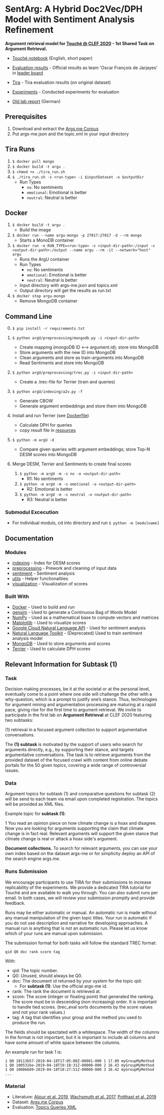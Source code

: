 # SentArg: A Hybrid Doc2Vec/DPH Model with Sentiment Analysis Refinement

**Argument retrieval model for [Touché @ CLEF 2020](https://touche.webis.de/) - 1st Shared Task on Argument Retrieval.**

* [Touché notebook](reports/staudte_lange_sentarg.pdf) (English, short paper)

* [Evaluation results](evaluation/evaluation_results.md) - Official results as team 'Oscar François de Jarjayes' in [leader board](https://events.webis.de/touche-20/shared-task-1.html#results)
* [Tira](evaluation/tira_evaluation.md) - Tira evaluation results (on original dataset)
* [Experiments](evaluation/experiments/) - Conducted experiments for evaluation
* [Old lab report](reports/lab_report.pdf) (German)

## Prerequisites

1. Download and extract the [Args.me Corpus](https://zenodo.org/record/3274636/files/argsme.zip)
2. Put args-me.json and the topic.xml in your input directory

## Tira Runs
1. ` $ docker pull mongo `
2. ` $ docker build -t argu . `
3. ` $ chmod +x ./tira_run.sh `
4. ` $ ./tira_run.sh -s <run-type> -i $inputDataset -o $outputDir `
	- Run Types
		- ` no `: No sentiments
		- ` emotional `: Emotional is better
		- ` neutral `: Neutral is better

## Docker

1. ` $ docker build -t argu . `
	- Build the image
2. ` $ docker run --name argu-mongo -p 27017:27017 -d --rm mongo `
	- Starts a MonoDB container
3. ` $ docker run -e RUN_TYPE=<run-type> -v <input-dir-path>:/input -v <output-dir-path>:/output --name argu --rm -it --network="host" argu `
	- Runs the ArgU container
	- Run Types
		- ` no `: No sentiments
		- ` emotional `: Emotional is better
		- ` neutral `: Neutral is better
	- Input directory with args-me.json and topics.xml
	- Output directory will get the results as run.txt
4. ` $ docker stop argu-mongo `
	- Remove MongoDB container

## Command Line

0. ` $ pip install -r requirements.txt `

1. ` $ python argU/preprocessing/mongodb.py -i <input-dir-path> `
	- Create mapping (mongoDB ID <--> argument.id); store into MongoDB
	- Store arguments with the new ID into MongoDB
	- Clean arguments and store as train-arguments into MongoDB
	- Read Sentiments and store into MongoDB
2. ` $ python argU/preprocessing/trec.py -i <input-dir-path> `
	- Create a .trec-file for Terrier (train and queries)
3. ` $ python argU/indexing/a2v.py -f `
	- Generate CBOW
	- Generate argument embeddings and store them into MongoDB
4. Install and run Terrier (see [Dockerfile](Dockerfile))
	- Calculate DPH for queries
	- copy result file in [resources](resources/)
5. ` $ python -m argU -d `
	- Compare given queries with argument embeddings; store Top-N DESM scores into MongoDB
6. Merge DESM, Terrier and Sentiments to create final scores
	1. ` $ python -m argU -m -s no -o <output-dir-path> `
		* R1: No sentiments
	2. ` $ python -m argU -m -s emotional -o <output-dir-path> `
		* R2: Emotional is better
	3. ` $ python -m argU -m -s neutral -o <output-dir-path> `
		* R3: Neutral is better
  
### Submodul Excecution

* For individual moduls, cd into directory and run ` $ python -m [modulname] `

## Documentation

### Modules

* [indexing](argU/indexing/) - Index for DESM scores
* [preprocessing](argU/preprocessing/) - Prework and cleaning of input data
* [sentiment](argU/sentiment/) - Sentiment analysis
* [utils](argU/utils/) - Helper functionalities
* [visualization](argU/visualization/) - Visualization of scores

### Built With

* [Docker](https://www.docker.com/) - Used to build and run
* [gensim](https://radimrehurek.com/gensim/) - Used to generate a Continuous Bag of Words Model 
* [NumPy](https://numpy.org) - Used as a mathematical base to compute vectors and matrices
* [Matplotlib](https://matplotlib.org) - Used to visualize scores
* [Google Cloud Natural Language API](https://cloud.google.com/natural-language/) - Used for sentiment analysis
* [Natural Language Toolkit](https://www.nltk.org) - (Deprecated) Used to train sentiment analysis model
* [MongoDB](https://www.mongodb.com) - Used to store arguments and scores
* [Terrier](http://terrier.org) - Used to calculate DPH scores

## Relevant Information for Subtask (1)

### Task

Decision making processes, be it at the societal or at the personal level, eventually come to a point where one side will challenge the other with a why-question, which is a prompt to justify one’s stance. Thus, technologies for argument mining and argumentation processing are maturing at a rapid pace, giving rise for the first time to argument retrieval. We invite to participate in the first lab on **Argument Retrieval** at CLEF 2020 featuring two subtasks:

(1) retrieval in a focused argument collection to support argumentative conversations.

The **(1) subtask** is motivated by the support of users who search for arguments directly, e.g., by supporting their stance, and targets argumentative conversations. The task is to retrieve arguments from the provided dataset of the focused crawl with content from online debate portals for the 50 given topics, covering a wide range of controversial issues. 

### Data

Argument topics for subtask (1) and comparative questions for subtask (2) will be send to each team via email upon completed registration. The topics will be provided as XML files.

Example topic for **subtask (1)**:

   <topic>
      <num>1</num>
      <title>Is climate change real?</title>
      <description>You read an opinion piece on how climate change is a hoax and disagree. Now you are looking for arguments supporting the claim that climate change is in fact real.</description>
      <narrative>Relevant arguments will support the given stance that climate change is real or attack a hoax side's argument.</narrative>
   </topic>

**Document collections.** To search for relevant arguments, you can use your own index based on the dataset args-me or for simplicity deploy an API of the search engine args.me.

### Runs Submission

We encourage participants to use TIRA for their submissions to increase replicability of the experiments. We provide a dedicated TIRA tutorial for Touché and are available to walk you through. You can also submit runs per email. In both cases, we will review your submission promptly and provide feedback.

Runs may be either automatic or manual. An automatic run is made without any manual manipulation of the given topic titles. Your run is automatic if you do not use description and narrative for developing approaches. A manual run is anything that is not an automatic run. Please let us know which of your runs are manual upon submission.

The submission format for both tasks will follow the standard TREC format:

`qid Q0 doc rank score tag`

With:

* qid: The topic number.
* Q0: Unused, should always be Q0.
* doc: The document id returned by your system for the topic qid:
	* For **subtask (1)**: Use the official args-me id.
* rank: The rank the document is retrieved at.
* score: The score (integer or floating point) that generated the ranking. The score must be in descending (non-increasing) order. It is important to handle tied scores. (trec_eval sorts documents by the score values and not your rank values.)
* tag: A tag that identifies your group and the method you used to produce the run.

The fields should be spectated with a whitespace. The width of the columns in the format is not important, but it is important to include all columns and have some amount of white space between the columns.

An example run for task 1 is:
```
1 Q0 10113b57-2019-04-18T17:05:08Z-00001-000 1 17.89 myGroupMyMethod
1 Q0 100531be-2019-04-18T19:18:31Z-00000-000 2 16.43 myGroupMyMethod
1 Q0 10006689-2019-04-18T18:27:51Z-00000-000 3 16.42 myGroupMyMethod
...
```

### Material
* Literature: [Ajjour et al. 2019](https://webis.de/downloads/publications/papers/stein_2019o.pdf), [Wachsmuth et al. 2017](https://webis.de/downloads/publications/papers/stein_2017r.pdf), [Potthast et al. 2019](https://webis.de/downloads/publications/papers/stein_2019j.pdf)
* Dataset: [Args.me Corpus](https://zenodo.org/record/3274636#.XeAyUi03v4a)
* Evaluation: [Topics Queries XML](/topics.xml)
